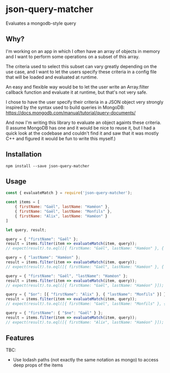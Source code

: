 # json-query-matcher
Evaluates a mongodb-style query

## Why?

I'm working on an app in which I often have an array of objects in memory and I want to perform some operations on a subset of this array.

The criteria used to select this subset can vary greatly depending on the use case, and I want to let the users specify these criteria in a config file that will be loaded and evaluated at runtime.

An easy and flexible way would be to let the user write an Array.filter callback function and evaluate it at runtime, but that's not very safe.

I chose to have the user specify their criteria in a JSON object very strongly inspired by the syntax used to build queries in MongoDB: https://docs.mongodb.com/manual/tutorial/query-documents/

And now I'm writing this library to evaluate an object againts these criteria. (I assume MongoDB has one and it would be nice to reuse it, but I had a quick look at the codebase and couldn't find it and saw that it was mostly C++ and figured it would be fun to write this myself.)

## Installation
    npm install --save json-query-matcher

## Usage

```javascript
const { evaluateMatch } = require('json-query-matcher');

const items = [
    { firstName: "Gaël", lastName: "Haméon" },
    { firstName: "Gaël", lastName: "Monfils" },
    { firstName: "Alix", lastName: "Haméon" }
]

let query, result;

query = { "firstName": "Gaël" };
result = items.filter(item => evaluateMatch(item, query));
// expect(result).to.eql([{ firstName: "Gaël", lastName: "Haméon" }, { firstName: "Gaël", lastName: "Monfils" }]);

query = { "lastName": "Haméon" };
result = items.filter(item => evaluateMatch(item, query));
// expect(result).to.eql([{ firstName: "Gaël", lastName: "Haméon" }, { firstName: "Alix", lastName: "Haméon" }]);

query = { "firstName": "Gaël", "lastName": "Haméon" };
result = items.filter(item => evaluateMatch(item, query));
// expect(result).to.eql([{ firstName: "Gaël", lastName: "Haméon" }]);

query = { "$or": [{ "firstName": "Alix" }, { "lastName": "Monfils" }] };
result = items.filter(item => evaluateMatch(item, query));
// expect(result).to.eql([{ firstName: "Gaël", lastName: "Monfils" }, { firstName: "Alix", lastName: "Haméon" }]);

query = { "firstName": { "$ne": "Gaël" } };
result = items.filter(item => evaluateMatch(item, query));
// expect(result).to.eql([{ firstName: "Alix", lastName: "Haméon" }]);
```

## Features
TBC:
- Use lodash paths (not exactly the same notation as mongo) to access deep props of the items
